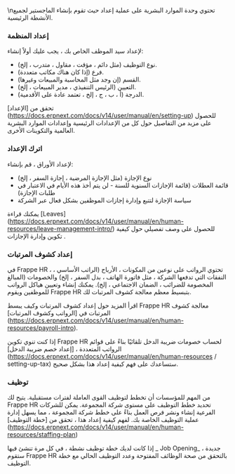 \nتحتوي وحدة الموارد البشرية على عملية إعداد حيث تقوم بإنشاء الماجستير لجميع الأنشطة الرئيسية.

### إعداد المنظمة

لإعداد سيد الموظف الخاص بك ، يجب عليك أولاً إنشاء:

* نوع التوظيف (مثل دائم ، مؤقت ، مقاول ، متدرب ، إلخ).
* فرع (إذا كان هناك مكاتب متعددة).
* القسم (إن وجد مثل المحاسبة والمبيعات وغيرها).
* التعيين (الرئيس التنفيذي ، مدير المبيعات ، إلخ).
* الدرجة (أ ، ب ، ج ، إلخ ، تعتمد عادة على الأقدمية).

تحقق من [الإعداد] (https://docs.erpnext.com/docs/v14/user/manual/en/setting-up) للحصول على مزيد من التفاصيل حول كل من الإعدادات الرئيسية وإعدادات الموارد البشرية العالمية والتكوينات الأخرى.

### اترك الإعداد

لإعداد الأوراق ، قم بإنشاء:

* نوع الإجازة (مثل الإجازة المرضية ، إجازة السفر ، إلخ)
* قائمة العطلات (قائمة الإجازات السنوية للسنة - لن يتم أخذ هذه الأيام في الاعتبار في طلبات الإجازة)
* سياسة الإجازة لتتبع وإدارة إجازات الموظفين بشكل فعال عبر الشركة

يمكنك قراءة [Leaves] (https://docs.erpnext.com/docs/v14/user/manual/en/human-resources/leave-management-intro/) للحصول على وصف تفصيلي حول كيفية تكوين وإدارة الإجازات .

### إعداد كشوف المرتبات

في Frappe HR ، تحتوي الرواتب على نوعين من المكونات ، الأرباح (الراتب الأساسي ، النفقات التي تدفعها الشركة ، مثل فاتورة الهاتف ، بدل السفر ، إلخ) والخصومات (المبالغ المخصومة للضرائب ، الضمان الاجتماعي ، إلخ). يمكنك إنشاء وتعيين هياكل الرواتب للموظفين ويقوم Frappe HR بتبسيط معظم معالجة كشوف المرتبات لك.

اقرأ المزيد حول إعداد كشوف المرتبات وكيف يبسط Frappe HR معالجة كشوف المرتبات في [الرواتب وكشوف المرتبات] (https://docs.erpnext.com/docs/v14/user/manual/en/human-resources/payroll-intro).

إذا كنت تنوي تكوين Frappe HR لحساب خصومات ضريبة الدخل تلقائيًا بناءً على قوائم الرواتب المتعددة ، [إعداد خصم ضريبة الدخل] (https://docs.erpnext.com/docs/v14/user/manual/en/human-resources / setting-up-tax) ستساعدك على فهم كيفية إعداد هذا بشكل صحيح.

### توظيف

من المهم للمؤسسات أن تخطط لتوظيف القوى العاملة لفترات مستقبلية. يتيح لك Frappe HR تحديد خطط التوظيف على مستوى شركة المجموعة. يمكن للشركات الفرعية إنشاء ونشر فرص العمل بناءً على خطط شركة المجموعة ، مما يسهل إدارة عملية التوظيف الخاصة بك. لفهم كيفية إعداد هذا ، تحقق من [خطة التوظيف] (https://docs.erpnext.com/docs/v14/user/manual/en/human-resources/staffing-plan)

إذا كانت لديك خطة توظيف نشطة ، في كل مرة تنشئ فيها _ Job Opening_ جديدة ، ستقوم Frappe HR بالتحقق من صحة الوظائف المفتوحة وعدد التوظيف الحالي مع خطة التوظيف.